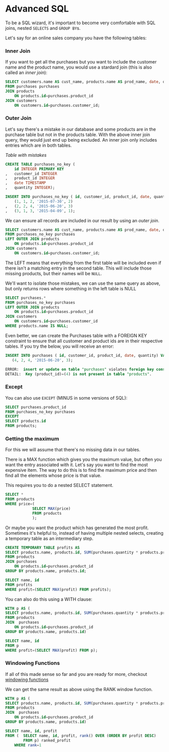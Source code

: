 # Advanced SQL

To be a SQL wizard, it's important to become very comfortable with SQL joins, nested `SELECTS` and `GROUP BY`s.

Let's say for an online sales company you have the following tables:


### Inner Join

If you want to get all the purchases but you want to include the customer name and the product name, you would use a stardard join (this is also called an *inner join*):

```sql
SELECT customers.name AS cust_name, products.name AS prod_name, date, quantity
FROM purchases purchases
JOIN products 
    ON products.id=purchases.product_id
JOIN customers 
    ON customers.id=purchases.customer_id;
```

### Outer Join


Let's say there's a mistake in our database and some products are in the purchase table but not in the products table. With the above inner join query, they would just end up being excluded. An inner join only includes entries which are in both tables.

_Table with mistakes_
```sql
CREATE TABLE purchases_no_key (
  	id INTEGER PRIMARY KEY
,   customer_id INTEGER
,   product_id INTEGER
,   date TIMESTAMP
,   quantity INTEGER);

INSERT INTO purchases_no_key ( id, customer_id, product_id, date, quantity) VALUES
    (1, 1, 2, '2015-07-30', 2)
,   (2, 2, 4, '2015-06-20', 3)
,   (3, 1, 3, '2015-04-09', 1);
```

We can ensure all records are included in our result by using an *outer join*.

```sql
SELECT customers.name AS cust_name, products.name AS prod_name, date, quantity
FROM purchases_no_key purchases
LEFT OUTER JOIN products 
    ON products.id=purchases.product_id
JOIN customers 
    ON customers.id=purchases.customer_id;
```

The LEFT means that everything from the first table will be included even if there isn't a matching entry in the second table. This will include those missing products, but their names will be `NULL`.

We'll want to isolate those mistakes, we can use the same query as above, but only returns rows where
something in the left table is NULL

```sql
SELECT purchases.*
FROM purchases_no_key purchases
LEFT OUTER JOIN products 
    ON products.id=purchases.product_id
JOIN customers 
    ON customers.id=purchases.customer_id
WHERE products.name IS NULL;
```

Even better, we can create the Purchases table with a FOREIGN KEY constraint to ensure that all customer and product ids are in their respective tables.  If you try the below, you will receive an error:

```sql
INSERT INTO purchases ( id, customer_id, product_id, date, quantity) VALUES
   (4, 2, 4, '2015-06-20', 3);

ERROR:  insert or update on table "purchases" violates foreign key constraint "purchases_product_id_fkey"
DETAIL:  Key (product_id)=(4) is not present in table "products".
```

### Except


You can also use `EXCEPT` (MINUS in some versions of SQL):

```sql
SELECT purchases.product_id
FROM purchases_no_key purchases
EXCEPT
SELECT products.id
FROM products;
```

### Getting the maximum

For this we will assume that there's no missing data in our tables.

There is a MAX function which gives you the maximum value, but often you want the entry associated with it. Let's say you want to find the most expensive item. The way to do this is to find the maximum price and then find all the elements whose price is that value.

This requires you to do a nested SELECT statement.

```sql
SELECT *
FROM products
WHERE price=(
            SELECT MAX(price) 
            FROM products
            ); 
```

Or maybe you want the product which has generated the most profit. Sometimes it's helpful to, instead of having multiple nested selects, creating a temporary table as an intermediary step.

```sql
CREATE TEMPORARY TABLE profits AS
SELECT products.name, products.id, SUM(purchases.quantity * products.price) AS profit
FROM products
JOIN purchases
    ON products.id=purchases.product_id
GROUP BY products.name, products.id;

SELECT name, id
FROM profits
WHERE profit=(SELECT MAX(profit) FROM profits);
```

You can also do this using a WITH clause:

```sql
WITH p AS (
SELECT products.name, products.id, SUM(purchases.quantity * products.price) AS profit
FROM products
JOIN  purchases
    ON products.id=purchases.product_id
GROUP BY products.name, products.id)

SELECT name, id
FROM p
WHERE profit=(SELECT MAX(profit) FROM p);
```

### Windowing Functions

If all of this made sense so far and you are ready for more, checkout [windowing functions](http://www.postgresql.org/docs/9.1/static/tutorial-window.html)

We can get the same result as above using the RANK window function.

```sql
WITH p AS (
SELECT products.name, products.id, SUM(purchases.quantity * products.price) AS profit
FROM products
JOIN  purchases
    ON products.id=purchases.product_id
GROUP BY products.name, products.id)

SELECT name, id, profit
FROM (  SELECT name, id, profit, rank() OVER (ORDER BY profit DESC)
        FROM p) ranked_profit
    WHERE rank=1
```
